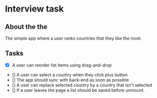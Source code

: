 # Interview task

## About the the
The simple app where a user ranks countries that they like the most.

## Tasks
- [x] A user can reorder list items using drag-and-drop
- [] A user can select a country when they click plus button
- [] The app should sync with back-end as soon as possible
- [] A user can replace selected country by a country that isn't selected
- [] If a user leaves the page a list should be saved before unmount.
